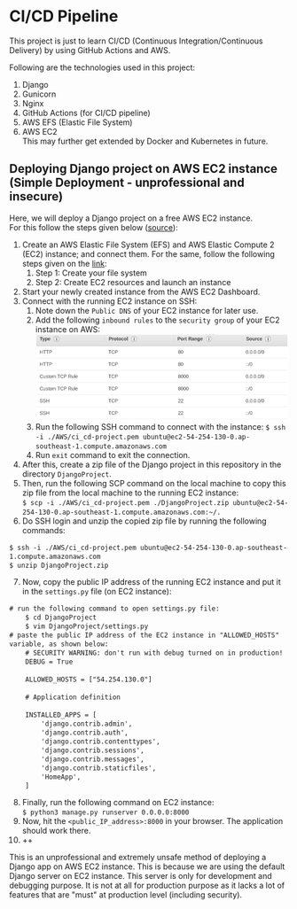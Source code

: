 # CI/CD Pipeline  
This project is just to learn CI/CD (Continuous Integration/Continuous Delivery) by using GitHub Actions and AWS.  
  
Following are the technologies used in this project:  
1. Django  
2. Gunicorn  
3. Nginx  
4. GitHub Actions (for CI/CD pipeline)  
5. AWS EFS (Elastic File System)  
6. AWS EC2  
This may further get extended by Docker and Kubernetes in future.  
  
## Deploying Django project on AWS EC2 instance (Simple Deployment - unprofessional and insecure)  
Here, we will deploy a Django project on a free AWS EC2 instance.  
For this follow the steps given below ([source](https://pythoncircle.com/post/697/hosting-django-app-for-free-on-amazon-aws-ec2-with-gunicorn-and-nginx/)):  
1. Create an AWS Elastic File System (EFS) and AWS Elastic Compute 2 (EC2) instance; and connect them. For the same, follow the following steps given on the [link](https://docs.aws.amazon.com/efs/latest/ug/gs-step-two-create-efs-resources.html):  
   1. Step 1: Create your file system  
   2. Step 2: Create EC2 resources and launch an instance  
2. Start your newly created instance from the AWS EC2 Dashboard.  
3. Connect with the running EC2 instance on SSH:  
   1. Note down the `Public DNS` of your EC2 instance for later use.  
   2. Add the following `inbound rules` to the `security group` of your EC2 instance on AWS:
   ![Inbound Rules](./AWS/inbound_ruels.PNG)  
   3. Run the following SSH command to connect with the instance:
   `$ ssh -i ./AWS/ci_cd-project.pem ubuntu@ec2-54-254-130-0.ap-southeast-1.compute.amazonaws.com`  
   4. Run `exit` command to exit the connection.  
4. After this, create a zip file of the Django project in this repository in the directory `DjangoProject`.  
5. Then, run the following SCP command on the local machine to copy this zip file from the local machine to the running EC2 instance:  
   `$ scp -i ./AWS/ci_cd-project.pem ./DjangoProject.zip ubuntu@ec2-54-254-130-0.ap-southeast-1.compute.amazonaws.com:~/.`  
6. Do SSH login and unzip the copied zip file by running the following commands:  
```commandline
$ ssh -i ./AWS/ci_cd-project.pem ubuntu@ec2-54-254-130-0.ap-southeast-1.compute.amazonaws.com
$ unzip DjangoProject.zip
```
7. Now, copy the public IP address of the running EC2 instance and put it in the `settings.py` file (on EC2 instance):  
```commandline
# run the following command to open settings.py file:
    $ cd DjangoProject
    $ vim DjangoProject/settings.py
# paste the public IP address of the EC2 instance in "ALLOWED_HOSTS" variable, as shown below:
    # SECURITY WARNING: don't run with debug turned on in production!
    DEBUG = True
    
    ALLOWED_HOSTS = ["54.254.130.0"]
    
    # Application definition
    
    INSTALLED_APPS = [
        'django.contrib.admin',
        'django.contrib.auth',
        'django.contrib.contenttypes',
        'django.contrib.sessions',
        'django.contrib.messages',
        'django.contrib.staticfiles',
        'HomeApp',
    ]
```  
8. Finally, run the following command on EC2 instance:  
`$ python3 manage.py runserver 0.0.0.0:8000`  
9. Now, hit the `<public_IP_address>:8000` in your browser. The application should work there.  
10. ++  
  
This is an unprofessional and extremely unsafe method of deploying a Django app on AWS EC2 instance. This is because we are using the default Django server on EC2 instance. This server is only for development and debugging purpose. It is not at all for production purpose as it lacks a lot of features that are "must" at production level (including security).  